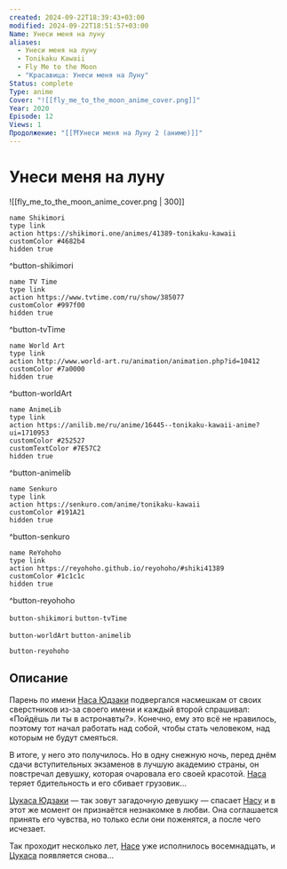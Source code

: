 ```yaml
---
created: 2024-09-22T18:39:43+03:00
modified: 2024-09-22T18:51:57+03:00
Name: Унеси меня на луну
aliases:
  - Унеси меня на луну
  - Tonikaku Kawaii
  - Fly Me to the Moon
  - "Красавица: Унеси меня на Луну"
Status: complete
Type: anime
Cover: "![[fly_me_to_the_moon_anime_cover.png]]"
Year: 2020
Episode: 12
Views: 1
Продолжение: "[[⛩️Унеси меня на Луну 2 (аниме)]]"
---
```


# Унеси меня на луну

![[fly_me_to_the_moon_anime_cover.png | 300]]

```button
name Shikimori
type link
action https://shikimori.one/animes/41389-tonikaku-kawaii
customColor #4682b4
hidden true
```
^button-shikimori

```button
name TV Time
type link
action https://www.tvtime.com/ru/show/385077
customColor #997f00
hidden true
```
^button-tvTime

```button
name World Art
type link
action http://www.world-art.ru/animation/animation.php?id=10412
customColor #7a0000
hidden true
```
^button-worldArt

```button
name AnimeLib
type link
action https://anilib.me/ru/anime/16445--tonikaku-kawaii-anime?ui=1710953
customColor #252527
customTextColor #7E57C2
hidden true
```
^button-animelib

```button
name Senkuro
type link
action https://senkuro.com/anime/tonikaku-kawaii
customColor #191A21
hidden true
```
^button-senkuro

```button
name ReYohoho
type link
action https://reyohoho.github.io/reyohoho/#shiki41389
customColor #1c1c1c
hidden true
```
^button-reyohoho



`button-shikimori` `button-tvTime`

`button-worldArt` `button-animelib`

`button-reyohoho`

## Описание

Парень по имени [Наса Юдзаки](https://shikimori.one/characters/169840-nasa-yuzaki) подвергался насмешкам от своих сверстников из-за своего имени и каждый второй спрашивал: «Пойдёшь ли ты в астронавты?». Конечно, ему это всё не нравилось, поэтому тот начал работать над собой, чтобы стать человеком, над которым не будут смеяться.

В итоге, у него это получилось. Но в одну снежную ночь, перед днём сдачи вступительных экзаменов в лучшую академию страны, он повстречал девушку, которая очаровала его своей красотой. [Наса](https://shikimori.one/characters/169840-nasa-yuzaki) теряет бдительность и его сбивает грузовик...

[Цукаса Юдзаки](https://shikimori.one/characters/163271-tsukasa-yuzaki) — так зовут загадочную девушку — спасает [Насу](https://shikimori.one/characters/169840-nasa-yuzaki) и в этот же момент он признаётся незнакомке в любви. Она соглашается принять его чувства, но только если они поженятся, а после чего исчезает.

Так проходит несколько лет, [Насе](https://shikimori.one/characters/169840-nasa-yuzaki) уже исполнилось восемнадцать, и [Цукаса](https://shikimori.one/characters/163271-tsukasa-yuzaki) появляется снова...
